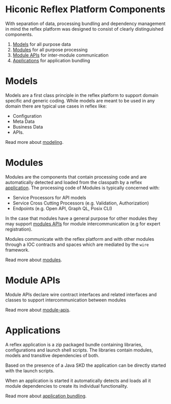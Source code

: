 # Hiconic Reflex Platform Components

With separation of data, processing bundling and dependency management in mind the reflex platform was designed to consist of clearly distinguished components. 

1. [Models](#models) for all purpose data
1. [Modules](#modules) for all purpose processing
1. [Module APIs](#module-apis) for inter-module communication
1. [Applications](#applications) for application bundling

# Models

Models are a first class principle in the reflex platform to support domain specific and generic coding. While models are meant to be used in any domain there are typical use cases in reflex like:

* Configuration
* Meta Data
* Business Data
* APIs.

Read more about [modeling](../modeling/modeling.md).

# Modules

Modules are the components that contain processing code and are automatically detected and loaded from the classpath by a reflex [application](#applications). The processing code of Modules is typically concerned with:

* Service Processors for API models
* Service Cross Cutting Processors (e.g. Validation, Authorization)
* Endpoints (e.g. Open API, Graph QL, Posix CLI)

In the case that modules have a general purpose for other modules they may support [modules APIs](#module-apis) for module intercommunication (e.g for expert registration).

Modules communicate with the reflex platform and with other modules through a IOC contracts and spaces which are mediated by the `wire` framework.

Read more about [modules](../modules/modules.md).

# Module APIs

Module APIs declare wire contract interfaces and related interfaces and classes to support intercommunication between modules

Read more about [module-apis](../modules/module-apis.md).

# Applications 

A reflex application is a zip packaged bundle containing libraries, configurations and launch shell scripts. The libraries contain modules, models and transitive dependencies of both. 

Based on the presence of a Java SKD the application can be directly started with the launch scripts.

When an application is started it automatically detects and loads all it module dependencies to create its individual functionality.

Read more about [application bundling](../applications/applications.md).
